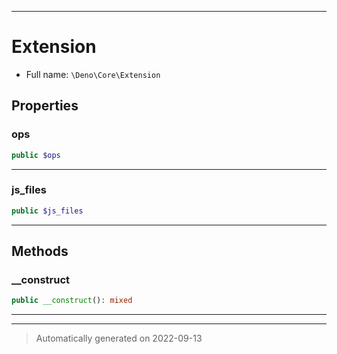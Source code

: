***

# Extension





* Full name: `\Deno\Core\Extension`



## Properties


### ops



```php
public $ops
```






***

### js_files



```php
public $js_files
```






***

## Methods


### __construct



```php
public __construct(): mixed
```











***


***
> Automatically generated on 2022-09-13
